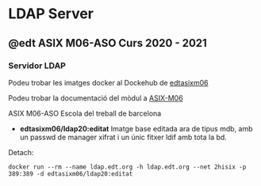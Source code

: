 # LDAP Server
## @edt ASIX M06-ASO Curs 2020 - 2021
### Servidor LDAP

Podeu trobar les imatges docker al Dockehub de [edtasixm06](https://hub.docker.com/u/edtasixm06/)

Podeu trobar la documentació del mòdul a [ASIX-M06](https://sites.google.com/site/asixm06edt/)

ASIX M06-ASO Escola del treball de barcelona


* **edtasixm06/ldap20:editat** Imatge base editada ara de tipus mdb, amb
   un passwd de manager xifrat i un únic fitxer ldif amb tota la bd.

Detach:
```
docker run --rm --name ldap.edt.org -h ldap.edt.org --net 2hisix -p 389:389 -d edtasixm06/ldap20:editat 
```





